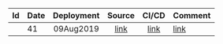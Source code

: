 | Id | Date | Deployment | Source | CI/CD | Comment |
| -: | ---- | :--------: | :----: | :---: | ------- |
        | 41 | 09Aug2019 | [link](https://torbjorv.github.io/angular-gh-pages//versions/41/) | [link]() | [link](https://circleci.com/gh/torbjorv/angular-gh-pages/41) | | 
        


